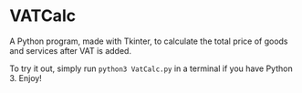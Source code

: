 # VATCalc

A Python program, made with Tkinter, to calculate the total price of goods and services after VAT is added.

To try it out, simply run `python3 VatCalc.py` in a terminal if you have Python 3. Enjoy!
